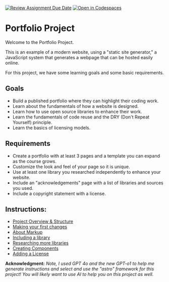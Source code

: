 [![Review Assignment Due Date](https://classroom.github.com/assets/deadline-readme-button-22041afd0340ce965d47ae6ef1cefeee28c7c493a6346c4f15d667ab976d596c.svg)](https://classroom.github.com/a/48G6mQQc)
[![Open in Codespaces](https://classroom.github.com/assets/launch-codespace-2972f46106e565e64193e422d61a12cf1da4916b45550586e14ef0a7c637dd04.svg)](https://classroom.github.com/open-in-codespaces?assignment_repo_id=16277623)
# Portfolio Project

Welcome to the Portfolio Project.

This is an example of a modern website, using a "static site generator,"
a JavaScript system that generates a webpage that can be hosted easily online.

For this project, we have some learning goals and some basic requirements.

## Goals

- Build a published portfolio where they can highlight their coding work.
- Learn about the fundamentals of how a website is designed.
- Learn how to use open source libraries to enhance their work.
- Learn the fundamentals of code reuse and the DRY (Don't Repeat Yourself) principle.
- Learn the basics of licensing models.

## Requirements
- Create a portfolio with at least 3 pages and a template you can expand as the course grows.
- Customize the look and feel of your page so it is unique.
- Use at least one library you researched independently to enhance your website.
- Include an "acknowledgements" page with a list of libraries and sources you used.
- Include a copyright statement with a license.

## Instructions:
- [Project Overview & Structure](./instructions/1-overview.md)
- [Making your first changes](./instructions/2-first-change.md)
- [About Markup](./instructions/A-about-markup.md)
- [Including a library](./instructions/3-library-instructions.md)
- [Researching more libraries](./instructions/4-more-libraries.md)
- [Creating Components](./instructions/5-create-component.md)
- [Adding a License](./instructions/6-licensing.md)


**Acknowledgment:** *Note, I used GPT 4o and the new GPT-o1 to help me generate instructions and select and use the "astro" framework for this project! You will likely want to use AI to help you on this project as
well.*